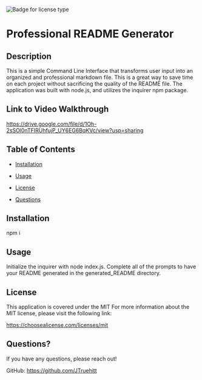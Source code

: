 
  ![Badge for license type](https://img.shields.io/badge/license-MIT-green)


  # Professional README Generator

  ## Description
   This is a simple Command Line Interface that transforms user input into an organized and professional markdown file. This is a great way to save time on each project without sacrificing the quality of the README file. The application was built with node.js, and utilizes the inquirer npm package. 

  ## Link to Video Walkthrough
  https://drive.google.com/file/d/1Oh-2sSOl0nTFIRUhfujP_UY6EG6BqKVc/view?usp=sharing
  
  ## Table of Contents
  
  * [Installation](#installation)
  
  * [Usage](#usage)
  
  * [License](#license)
  
  * [Questions](#questions)
  
  ## Installation
  npm i
  
  ## Usage
  Initialize the inquirer with node index.js. Complete all of the prompts to have your README generated in the generated_README directory. 
  
## License
This application is covered under the MIT
For more information about the MIT license, please visit the following link:

  https://choosealicense.com/licenses/mit

  ## Questions?
  If you have any questions, please reach out!
  
GitHub: https://github.com/JTruehitt